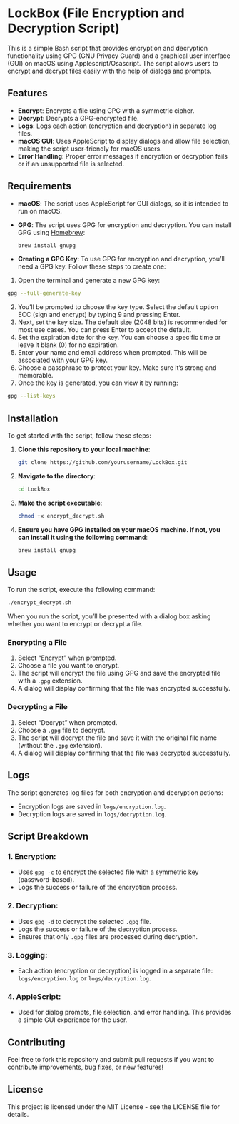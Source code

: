 # LockBox (File Encryption and Decryption Script)

This is a simple Bash script that provides encryption and decryption functionality using GPG (GNU Privacy Guard) and a graphical user interface (GUI) on macOS using Applescript/Osascript. The script allows users to encrypt and decrypt files easily with the help of dialogs and prompts.

## Features

- **Encrypt**: Encrypts a file using GPG with a symmetric cipher.
- **Decrypt**: Decrypts a GPG-encrypted file.
- **Logs**: Logs each action (encryption and decryption) in separate log files.
- **macOS GUI**: Uses AppleScript to display dialogs and allow file selection, making the script user-friendly for macOS users.
- **Error Handling**: Proper error messages if encryption or decryption fails or if an unsupported file is selected.

## Requirements

- **macOS**: The script uses AppleScript for GUI dialogs, so it is intended to run on macOS.
- **GPG**: The script uses GPG for encryption and decryption. You can install GPG using [Homebrew](https://brew.sh/):

  ```bash
  brew install gnupg
  ```

- **Creating a GPG Key**: To use GPG for encryption and decryption, you’ll need a GPG key. Follow these steps to create one:

1. Open the terminal and generate a new GPG key:

```bash
gpg --full-generate-key
```

2. You’ll be prompted to choose the key type. Select the default option ECC (sign and encrypt) by typing 9 and pressing Enter.
3. Next, set the key size. The default size (2048 bits) is recommended for most use cases. You can press Enter to accept the default.
4. Set the expiration date for the key. You can choose a specific time or leave it blank (0) for no expiration.
5. Enter your name and email address when prompted. This will be associated with your GPG key.
6. Choose a passphrase to protect your key. Make sure it’s strong and memorable.
7. Once the key is generated, you can view it by running:

```bash
gpg --list-keys
```

## Installation

To get started with the script, follow these steps:

1. **Clone this repository to your local machine**:

   ```bash
   git clone https://github.com/yourusername/LockBox.git
   ```

2. **Navigate to the directory**:

   ```bash
   cd LockBox
   ```

3. **Make the script executable**:

   ```bash
   chmod +x encrypt_decrypt.sh
   ```

4. **Ensure you have GPG installed on your macOS machine. If not, you can install it using the following command**:

   ```bash
   brew install gnupg
   ```

## Usage

To run the script, execute the following command:

```bash
./encrypt_decrypt.sh
```

When you run the script, you’ll be presented with a dialog box asking whether you want to encrypt or decrypt a file.

### Encrypting a File

1. Select “Encrypt” when prompted.
2. Choose a file you want to encrypt.
3. The script will encrypt the file using GPG and save the encrypted file with a `.gpg` extension.
4. A dialog will display confirming that the file was encrypted successfully.

### Decrypting a File

1. Select “Decrypt” when prompted.
2. Choose a `.gpg` file to decrypt.
3. The script will decrypt the file and save it with the original file name (without the `.gpg` extension).
4. A dialog will display confirming that the file was decrypted successfully.

## Logs

The script generates log files for both encryption and decryption actions:

- Encryption logs are saved in `logs/encryption.log`.
- Decryption logs are saved in `logs/decryption.log`.

## Script Breakdown

### 1. Encryption:

- Uses `gpg -c` to encrypt the selected file with a symmetric key (password-based).
- Logs the success or failure of the encryption process.

### 2. Decryption:

- Uses `gpg -d` to decrypt the selected `.gpg` file.
- Logs the success or failure of the decryption process.
- Ensures that only `.gpg` files are processed during decryption.

### 3. Logging:

- Each action (encryption or decryption) is logged in a separate file: `logs/encryption.log` or `logs/decryption.log`.

### 4. AppleScript:

- Used for dialog prompts, file selection, and error handling. This provides a simple GUI experience for the user.

## Contributing

Feel free to fork this repository and submit pull requests if you want to contribute improvements, bug fixes, or new features!

## License

This project is licensed under the MIT License - see the LICENSE file for details.
